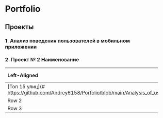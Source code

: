 # Portfolio
## Проекты
### 1. Анализ  поведения пользователей в мобильном приложении


 
### 2. Проект № 2 Наименование


| Left-Aligned  | Center Aligned  | Right Aligned |
|:------------- |:---------------:| -------------:|
|  [Топ 15 улиц](# https://github.com/Andrey6158/Porfolio/blob/main/Analysis_of_user_behavior_in_mobile_application.ipynb)    | Cell 2          | Cell 3        |
| Row 2         | Cell 5          | Cell 6        |
| Row 3         | Cell 8          | Cell 9        |
